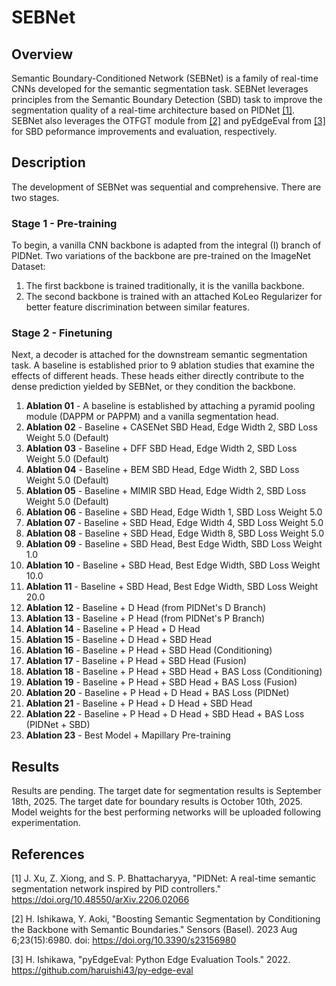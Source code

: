 # SEBNet

## Overview
Semantic Boundary-Conditioned Network (SEBNet) is a family of real-time CNNs developed for the semantic segmentation task. SEBNet leverages principles from the Semantic Boundary Detection (SBD) task to improve the segmentation quality of a real-time architecture based on PIDNet [[1]](#1). SEBNet also leverages the OTFGT module from [[2]](#2) and pyEdgeEval from [[3]](#3) for SBD peformance improvements and evaluation, respectively.

## Description
The development of SEBNet was sequential and comprehensive. There are two stages.

### Stage 1 - Pre-training
To begin, a vanilla CNN backbone is adapted from the integral (I) branch of PIDNet. Two variations of the backbone are pre-trained on the ImageNet Dataset: 
1. The first backbone is trained traditionally, it is the vanilla backbone.
2. The second backbone is trained with an attached KoLeo Regularizer for better feature discrimination between similar features.

### Stage 2 - Finetuning
Next, a decoder is attached for the downstream semantic segmentation task. A baseline is established prior to 9 ablation studies that examine the effects of different heads. These heads either directly contribute to the dense prediction yielded by SEBNet, or they condition the backbone.
1.  **Ablation 01** - A baseline is established by attaching a pyramid pooling module (DAPPM or PAPPM) and a vanilla segmentation head.
2.  **Ablation 02** - Baseline + CASENet SBD Head, Edge Width 2, SBD Loss Weight 5.0 (Default)
3.  **Ablation 03** - Baseline + DFF SBD Head, Edge Width 2, SBD Loss Weight 5.0 (Default)
4.  **Ablation 04** - Baseline + BEM SBD Head, Edge Width 2, SBD Loss Weight 5.0 (Default)
5.  **Ablation 05** - Baseline + MIMIR SBD Head, Edge Width 2, SBD Loss Weight 5.0 (Default)
6.  **Ablation 06** - Baseline + SBD Head, Edge Width 1, SBD Loss Weight 5.0
7.  **Ablation 07** - Baseline + SBD Head, Edge Width 4, SBD Loss Weight 5.0
8.  **Ablation 08** - Baseline + SBD Head, Edge Width 8, SBD Loss Weight 5.0
9.  **Ablation 09** - Baseline + SBD Head, Best Edge Width, SBD Loss Weight 1.0
10. **Ablation 10** - Baseline + SBD Head, Best Edge Width, SBD Loss Weight 10.0
11. **Ablation 11** - Baseline + SBD Head, Best Edge Width, SBD Loss Weight 20.0
12. **Ablation 12** - Baseline + D Head (from PIDNet's D Branch)
13. **Ablation 13** - Baseline + P Head (from PIDNet's P Branch)
14. **Ablation 14** - Baseline + P Head + D Head
15. **Ablation 15** - Baseline + D Head + SBD Head
16. **Ablation 16** - Baseline + P Head + SBD Head (Conditioning)
17. **Ablation 17** - Baseline + P Head + SBD Head (Fusion)
18. **Ablation 18** - Baseline + P Head + SBD Head + BAS Loss (Conditioning)
19. **Ablation 19** - Baseline + P Head + SBD Head + BAS Loss (Fusion)
20. **Ablation 20** - Baseline + P Head + D Head + BAS Loss (PIDNet)
21. **Ablation 21** - Baseline + P Head + D Head + SBD Head
22. **Ablation 22** - Baseline + P Head + D Head + SBD Head + BAS Loss (PIDNet + SBD)
23. **Ablation 23** - Best Model + Mapillary Pre-training

## Results
Results are pending. The target date for segmentation results is September 18th, 2025. The target date for boundary results is October 10th, 2025. Model weights for the best performing networks will be uploaded following experimentation.

## References
<a id="1">[1]</a> 
J. Xu, Z. Xiong, and S. P. Bhattacharyya, "PIDNet: A real-time semantic segmentation network inspired by PID controllers." https://doi.org/10.48550/arXiv.2206.02066

<a id="2">[2]</a>
H. Ishikawa, Y. Aoki, "Boosting Semantic Segmentation by Conditioning the Backbone with Semantic Boundaries." Sensors (Basel). 2023 Aug 6;23(15):6980. doi: https://doi.org/10.3390/s23156980

<a id="3">[3]</a>
H. Ishikawa, "pyEdgeEval: Python Edge Evaluation Tools." 2022. https://github.com/haruishi43/py-edge-eval
